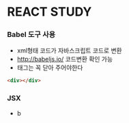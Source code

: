 # REACT STUDY

### Babel 도구 사용
 - xml형태 코드가 자바스크립트 코드로 변환
 - http://babeljs.io/ 코드변환 확인 가능
 - 태그는 꼭 닫아 주어야한다
```html
<div></div>
```


### JSX
 - b